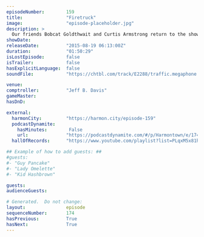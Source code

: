 ```yaml
---
episodeNumber:        159
title:                "Firetruck"
image:                "episode-placeholder.jpg"
description: >
  Our friends Bobcat Goldthwait and Curtis Armstrong return to the show with plenty of insane stories to share. Watch the live at harmontown.com/live and become a member!
showDate:             
releaseDate:          "2015-08-19 06:13:00Z"
duration:             "01:50:29"
isLostEpisode:        false
isTrailer:            false
hasExplicitLanguage:  false
soundFile:            "https://chtbl.com/track/E2288/traffic.megaphone.fm/STA9884448786.mp3?updated=1561415215"

venue:                
comptroller:          "Jeff B. Davis"
gameMaster:           
hasDnD:               

external:
  harmonCity:         "https://harmon.city/episode-159"
  podcastDynamite:
    hasMinutes:        False
    url:              "https://podcastdynamite.com/#/p/Harmontown/e/174/159"
  hallOfRecords:      "https://www.youtube.com/playlist?list=PLqxM5x81hNOYtfLrqV8D6yjZ5ebgRnypk"

## Example of how to add guests: ##
#guests:
#- "Guy Pancake"
#- "Lady Omelette"
#- "Kid Hashbrown"

guests:
audienceGuests:

# Generated.  Do not change:
layout:               episode
sequenceNumber:       174
hasPrevious:          True
hasNext:              True
---
```


<!-- The episode description will be rendered here -->
<!-- Add your content below here -->

